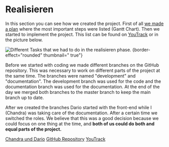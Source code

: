<show-structure depth="3"/>

# Realisieren

In this section you can see how we created the project. First of all [we made a plan](entscheiden.md#finish-planning)
where the most important steps were
listed (Gantt Chart). Then we started to implement the project. This list can be found
on [YouTrack](https://ims.youtrack.cloud/gantt-charts/199-1?issue=M431WEB-13) or in the picture below.

![Different Tasks that we had to do in the realisieren phase.](realisieren.png) {border-effect="rounded" thumbnail="
true"}

Before we started with coding we made different branches on the GitHub repository. This was necessary to work on
different parts of the project at the same time. The branches were named "development" and "documentation". The
development branch was used for the code and the documentation branch was used for the documentation. At the end of the
day we merged both branches to the master branch to keep the main branch up to date.

After we created the branches Dario started with the front-end while I (Chandra) was taking care of the documentation. After a
certain time we switched the roles. We believe that this was a good decision because we could focus on one thing at the
time, and **both of us could do both and equal parts of the project.**


<seealso>
       <category ref="author">
            <a href="https://www.github.com/An0n-00/M431-WebProject">Chandra und Dario</a>           
       </category>
       <category ref="external">
           <a href="https://www.github.com/An0n-00/M431-WebProject">GitHub Repository</a>
           <a href="https://ims.youtrack.cloud/gantt-charts/199-1">YouTrack</a>
       </category>
</seealso>